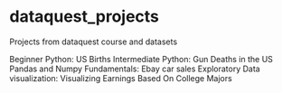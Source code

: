# dataquest_projects
Projects from dataquest course and datasets

Beginner Python: US Births
Intermediate Python: Gun Deaths in the US
Pandas and Numpy Fundamentals: Ebay car sales
Exploratory Data visualization: Visualizing Earnings Based On College Majors
